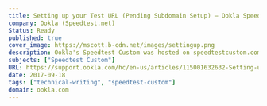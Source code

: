 ```yaml
---
title: Setting up your Test URL (Pending Subdomain Setup) – Ookla Speedtest Custom
company: Ookla (Speedtest.net)
Status: Ready
published: true
cover_image: https://mscott.b-cdn.net/images/settingup.png
description: Ookla's Speedtest Custom was hosted on speedtestcustom.com as a service to help licensed vendors to configure and eventually reference through an HTML5 iframe on their website. This required every test instance to define a custom subdomain that worked as their licensed Test URL. As this detail was a major change for users used to the self-hosted legacy technology, it required a guide to help vendors understand the purpose of the major step in setting up their process.
subjects: ["Speedtest Custom"]
URL: https://support.ookla.com/hc/en-us/articles/115001632632-Setting-up-your-Test-URL-Pending-Subdomain-Setup-
date: 2017-09-18
tags: ["technical-writing", "speedtest-custom"]
domain: ookla.com
---
```


